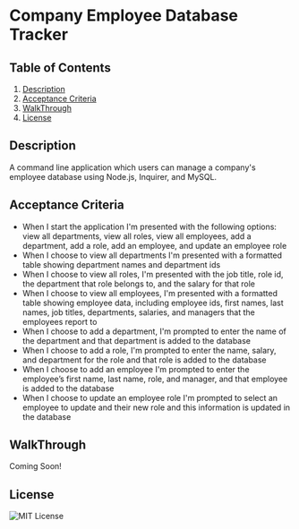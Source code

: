 # Company Employee Database Tracker

## Table of Contents

1. [Description](#description)
2. [Acceptance Criteria](#acceptance-criteria)
3. [WalkThrough](#walkthrough)
4. [License](#license)

## Description

A command line application which users can manage a company's employee database using Node.js, Inquirer, and MySQL.

## Acceptance Criteria

- When I start the application I'm presented with the following options: view all departments, view all roles, view all employees, add a department, add a role, add an employee, and update an employee role
- When I choose to view all departments I'm presented with a formatted table showing department names and department ids
- When I choose to view all roles, I'm presented with the job title, role id, the department that role belongs to, and the salary for that role
- When I choose to view all employees, I'm presented with a formatted table showing employee data, including employee ids, first names, last names, job titles, departments, salaries, and managers that the employees report to
- When I choose to add a department, I'm prompted to enter the name of the department and that department is added to the database
- When I choose to add a role, I'm prompted to enter the name, salary, and department for the role and that role is added to the database
- When I choose to add an employee I'm prompted to enter the employee’s first name, last name, role, and manager, and that employee is added to the database
- When I choose to update an employee role I'm prompted to select an employee to update and their new role and this information is updated in the database

## WalkThrough

<!-- Click the link to the following video for an example of the application being used from the command line: -->

Coming Soon! <!-- ![Demo of application](#) -->

<!-- ### Walkthrough Video: 27%

* A walkthrough video that demonstrates the functionality of the employee tracker must be submitted, and a link to the video should be included in your README file.

* The walkthrough video must show all of the technical acceptance criteria being met.

* The walkthrough video must demonstrate how a user would invoke the application from the command line.

* The walkthrough video must demonstrate a functional menu with the options outlined in the acceptance criteria. -->

## License

![MIT License](https://img.shields.io/badge/License-MIT-brightgreen)
